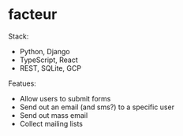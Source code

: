 # facteur

Stack:
 - Python, Django
 - TypeScript, React
 - REST, SQLite, GCP 

Featues: 
 - Allow users to submit forms
 - Send out an email (and sms?) to a specific user
 - Send out mass email
 - Collect mailing lists

